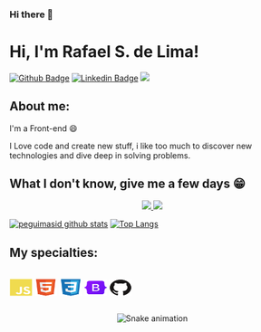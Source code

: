 ### Hi there 👋

<!--
**Rafryx/Rafryx** is a ✨ _special_ ✨ repository because its `README.md` (this file) appears on your GitHub profile.

Here are some ideas to get you started:

- 🔭 I’m currently working on ...
- 🌱 I’m currently learning ...
- 👯 I’m looking to collaborate on ...
- 🤔 I’m looking for help with ...
- 💬 Ask me about ...
- 📫 How to reach me: ...
- 😄 Pronouns: ...
- ⚡ Fun fact: ...
-->

# Hi, I'm Rafael S. de Lima!

[![Github Badge](https://img.shields.io/badge/GitHub-100000?style=for-the-badge&logo=github&logoColor=white&link=https://github.com/Rafryx)](https://github.com/Rafryx)
[![Linkedin Badge](https://img.shields.io/badge/LinkedIn-0077B5?style=for-the-badge&logo=linkedin&logoColor=white&link=https:/https://www.linkedin.com/in/rafael-soares-de-lima-0626291b0/)](https://www.linkedin.com/in/rafael-soares-de-lima-0626291b0/)
<a href="mailto:rsoaresdelima10@gmail.com"><img src="https://img.shields.io/badge/-Gmail-%23333?style=for-the-badge&logo=gmail&logoColor=white" target="_blank"></a>

## About me:

I'm a Front-end :smile:

I Love code and create new stuff, i like too much to discover new technologies and dive deep in solving problems.

## What I don't know, give me a few days 😁

<p align="center" style="border-radius:100%"></p>

<!-- <h1 align="center"> 
  Trybe
</h1>

<p align="center"><i>"A Trybe é uma escola do futuro para qualquer pessoa que deseja construir uma carreira de sucesso em tecnologia. Como estudante a pessoa ainda tem a opção de pagar os estudos apenas quando estiver formada e com um bom trabalho."</i></p> -->

<div align="center">
  <a href="https://github.com/Rafryx">
    <img height="150em" src="https://github-readme-stats.vercel.app/api?username=menezescosta&count_private=true&include_all_commits=true&show_icons=true&theme=dracula&hide_border=false&show_owner=true"/>
    <img height="150em" src="https://github-readme-stats.vercel.app/api/top-langs/?username=Rafryx&layout=compact&title_color=fff&text_color=f8f8f2&hide=java&bg_color=171c24"/>
  </a>
</div>


[![peguimasid github stats](https://github-readme-stats.vercel.app/api?username=Rafryx&show_icons=true&title_color=fff&icon_color=37aaff&text_color=f8f8f2&bg_color=171c24&count_private=true)](https://github.com/Rafryx) 
[![Top Langs](https://github-readme-stats.vercel.app/api/top-langs/?username=Rafryx&layout=compact&title_color=fff&text_color=f8f8f2&hide=java&bg_color=171c24)](https://github.com/Rafryx)

## My specialties:
<div align="left" valign="top"><br>
  <img align="center" alt="Js" height="30" width="40" src="https://raw.githubusercontent.com/devicons/devicon/master/icons/javascript/javascript-plain.svg">
  <img align="center" alt="HTML" height="30" width="40" src="https://raw.githubusercontent.com/devicons/devicon/master/icons/html5/html5-original.svg">
  <img align="center" alt="CSS" height="30" width="40" src="https://raw.githubusercontent.com/devicons/devicon/master/icons/css3/css3-original.svg">
   <img align="center" alt="bootstrap" height="30" width="40" src="https://raw.githubusercontent.com/devicons/devicon/master/icons/bootstrap/bootstrap-original.svg">
<!--   <img align="center" alt="github" height="35" width="35" src="/assets/GitHub.png"> -->
  <img align="center" alt="github" height="30" width="40" src="https://raw.githubusercontent.com/devicons/devicon/master/icons/github/github-original.svg">
</div><br>

<div align="center">
 
  
  
</div>

<div align="center">
  
  ![Snake animation](https://github.com/danielbped/danielbped/blob/output/github-contribution-grid-snake.svg)
  
</div>



